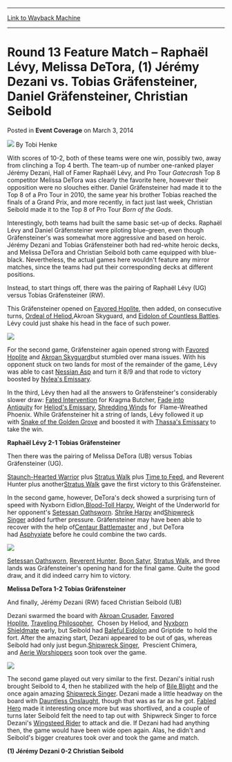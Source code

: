 
---
[Link to Wayback Machine](https://web.archive.org/web/20220702121226/https://magic.wizards.com/en/articles/archive/event-coverage/round-13-feature-match-%E2%80%93-rapha%C3%ABl-l%C3%A9vy-melissa-detora-1-j%C3%A9r%C3%A9my-dezani)

[_metadata_:author]:- "Tobi Henke"
[_metadata_:description]:- "With scores of 10-2, both of these teams were one win, possibly two, away from clinching a Top 4 berth. The team-up of number one-ranked player Jérémy Dezani, Hall of Famer Raphaël Lévy, and Pro Tour Gatecrash Top 8 competitor Melissa DeTora was clearly the favorite here, however their opposition were no slouches either. Daniel Gräfensteiner had made it to the Top 8 of a Pro"
[_metadata_:generator]:- "Drupal 7 (http://drupal.org)"
[_metadata_:node]:- "318986"
[_metadata_:publish_date]:- "2014-03-03"
[_metadata_:source]:- "div-main-content"
[_metadata_:title]:- "Round 13 Feature Match – Raphaël Lévy, Melissa DeTora, (1) Jérémy Dezani vs. Tobias Gräfensteiner, Daniel Gräfensteiner, Christian Seibold"
[_metadata_:wayback_capture_timestamp]:- "2022-07-02 12:12:26"
[_metadata_:wayback_raw_url]:- "https://web.archive.org/web/20220702121226id_/https://magic.wizards.com/en/articles/archive/event-coverage/round-13-feature-match-%E2%80%93-rapha%C3%ABl-l%C3%A9vy-melissa-detora-1-j%C3%A9r%C3%A9my-dezani"
[_metadata_:wayback_url]:- "https://magic.wizards.com/en/articles/archive/event-coverage/round-13-feature-match-%E2%80%93-rapha%C3%ABl-l%C3%A9vy-melissa-detora-1-j%C3%A9r%C3%A9my-dezani"
---


Round 13 Feature Match – Raphaël Lévy, Melissa DeTora, (1) Jérémy Dezani vs. Tobias Gräfensteiner, Daniel Gräfensteiner, Christian Seibold
==========================================================================================================================================



 Posted in **Event Coverage**
 on March 3, 2014 






![](https://media.magic.wizards.com/styles/auth_small/public/images/person/henke_author.jpg)
By Tobi Henke











With scores of 10-2, both of these teams were one win, possibly two, away from clinching a Top 4 berth. The team-up of number one-ranked player Jérémy Dezani, Hall of Famer Raphaël 
Lévy, and Pro Tour *Gatecrash* Top 8 competitor Melissa DeTora was clearly the favorite here, however their opposition were no slouches either. Daniel Gräfensteiner had
 made it to the Top 8 of a Pro Tour in 2010, the same year his brother Tobias reached the finals of a Grand Prix, and more recently, in fact just last week, Christian Seibold made it 
to the Top 8 of Pro Tour *Born of the Gods*.


Interestingly, both teams had built the same basic set-up of decks. Raphaël Lévy and Daniel Gräfensteiner were piloting blue-green, even though Gräfensteiner's was somewhat more 
aggressive and based on heroic. Jérémy Dezani and Tobias Gräfensteiner both had red-white heroic decks, and Melissa DeTora and Christian Seibold both came equipped with blue-black. 
Nevertheless, the actual games here wouldn't feature any mirror matches, since the teams had put their corresponding decks at different positions.


Instead, to start things off, there was the pairing of Raphaël Lévy (UG) versus Tobias Gräfensteiner (RW).


This Gräfensteiner opened on [Favored Hoplite](https://gatherer.wizards.com/Pages/Card/Details.aspx?name=Favored+Hoplite), then added, on consecutive turns, [Ordeal of Heliod](https://gatherer.wizards.com/Pages/Card/Details.aspx?name=Ordeal+of+Heliod),Akroan 
Skyguard, and [Eidolon of Countless Battles](https://gatherer.wizards.com/Pages/Card/Details.aspx?name=Eidolon+of+Countless+Battles). Lévy could just shake his head in the face of such power.


![](https://media.magic.wizards.com/images/misc/fm13_tobiasgraefensteinervsraphaellevy.jpg)

For the second game, Gräfensteiner again opened strong with [Favored Hoplite](https://gatherer.wizards.com/Pages/Card/Details.aspx?name=Favored+Hoplite) and [Akroan Skyguard](https://gatherer.wizards.com/Pages/Card/Details.aspx?name=Akroan+Skyguard)but stumbled over mana 
issues. With his opponent stuck on two lands for most of the remainder of the game, Lévy was able to cast [Nessian Asp](https://gatherer.wizards.com/Pages/Card/Details.aspx?name=Nessian+Asp) and turn it 8/9 and that rode 
to victory boosted by [Nylea's Emissary](https://gatherer.wizards.com/Pages/Card/Details.aspx?name=Nylea%27s+Emissary).


In the third, Lévy then had all the answers to Gräfensteiner's considerably slower draw: [Fated Intervention](https://gatherer.wizards.com/Pages/Card/Details.aspx?name=Fated+Intervention) for Kragma 
Butcher, [Fade into Antiquity](https://gatherer.wizards.com/Pages/Card/Details.aspx?name=Fade+into+Antiquity) for [Heliod's Emissary](https://gatherer.wizards.com/Pages/Card/Details.aspx?name=Heliod%27s+Emissary), [Shredding Winds](https://gatherer.wizards.com/Pages/Card/Details.aspx?name=Shredding+Winds) for 
Flame-Wreathed Phoenix. While Gräfensteiner hit a string of lands, Lévy followed it up with [Snake of the Golden Grove](https://gatherer.wizards.com/Pages/Card/Details.aspx?name=Snake+of+the+Golden+Grove) and boosted it 
with [Thassa's Emissary](https://gatherer.wizards.com/Pages/Card/Details.aspx?name=Thassa%27s+Emissary) to take the win.


**Raphaël Lévy 2-1 Tobias Gräfensteiner**


Then there was the pairing of Melissa DeTora (UB) versus Tobias Gräfensteiner (UG).


[Staunch-Hearted Warrior](https://gatherer.wizards.com/Pages/Card/Details.aspx?name=Staunch-Hearted+Warrior) plus [Stratus Walk](https://gatherer.wizards.com/Pages/Card/Details.aspx?name=Stratus+Walk) plus [Time to Feed](https://gatherer.wizards.com/Pages/Card/Details.aspx?name=Time+to+Feed), and Reverent 
Hunter plus another[Stratus Walk](https://gatherer.wizards.com/Pages/Card/Details.aspx?name=Stratus+Walk) gave the first victory to this Gräfensteiner.


In the second game, however, DeTora's deck showed a surprising turn of speed with Nyxborn Eidlon,[Blood-Toll Harpy](https://gatherer.wizards.com/Pages/Card/Details.aspx?name=Blood-Toll+Harpy), Weight of the 
Underworld for her opponent's [Setessan Oathsworn](https://gatherer.wizards.com/Pages/Card/Details.aspx?name=Setessan+Oathsworn). [Shrike Harpy](https://gatherer.wizards.com/Pages/Card/Details.aspx?name=Shrike+Harpy) and[Shipwreck Singer](https://gatherer.wizards.com/Pages/Card/Details.aspx?name=Shipwreck+Singer) added 
further pressure. Gräfensteiner may have been able to recover with the help of[Centaur Battlemaster](https://gatherer.wizards.com/Pages/Card/Details.aspx?name=Centaur+Battlemaster) and , but DeTora 
had [Asphyxiate](https://gatherer.wizards.com/Pages/Card/Details.aspx?name=Asphyxiate) before he could combine the two cards.


![](https://media.magic.wizards.com/images/misc/fm13_danielgraefensteinervsmelissadetora.jpg)

[Setessan Oathsworn](https://gatherer.wizards.com/Pages/Card/Details.aspx?name=Setessan+Oathsworn), [Reverent Hunter](https://gatherer.wizards.com/Pages/Card/Details.aspx?name=Reverent+Hunter), [Boon Satyr](https://gatherer.wizards.com/Pages/Card/Details.aspx?name=Boon+Satyr), [Stratus Walk](https://gatherer.wizards.com/Pages/Card/Details.aspx?name=Stratus+Walk), and three lands was 
Gräfensteiner's opening hand for the final game. Quite the good draw, and it did indeed carry him to victory.


**Melissa DeTora 1-2 Tobias Gräfensteiner**


And finally, Jérémy Dezani (RW) faced Christian Seibold (UB)


Dezani swarmed the board with [Akroan Crusader](https://gatherer.wizards.com/Pages/Card/Details.aspx?name=Akroan+Crusader), [Favored Hoplite](https://gatherer.wizards.com/Pages/Card/Details.aspx?name=Favored+Hoplite), [Traveling Philosopher](https://gatherer.wizards.com/Pages/Card/Details.aspx?name=Traveling+Philosopher), 
Chosen by Heliod, and [Nyxborn Shieldmate](https://gatherer.wizards.com/Pages/Card/Details.aspx?name=Nyxborn+Shieldmate) early, but Seibold had [Baleful Eidolon](https://gatherer.wizards.com/Pages/Card/Details.aspx?name=Baleful+Eidolon) and Griptide
 to hold the fort. After the amazing start, Dezani appeared to be out of gas, whereas Seibold had only just begun.[Shipwreck Singer](https://gatherer.wizards.com/Pages/Card/Details.aspx?name=Shipwreck+Singer), 
Prescient Chimera, and [Aerie Worshippers](https://gatherer.wizards.com/Pages/Card/Details.aspx?name=Aerie+Worshippers) soon took over the game.


![](https://media.magic.wizards.com/images/misc/fm13_christianseiboldvsjeremydezani.jpg)

The second game played out very similar to the first. Dezani's initial rush brought Seibold to 4, then he stabilized with the help of [Bile Blight](https://gatherer.wizards.com/Pages/Card/Details.aspx?name=Bile+Blight) and 
the once again amazing [Shipwreck Singer](https://gatherer.wizards.com/Pages/Card/Details.aspx?name=Shipwreck+Singer). Dezani made a little headway on the board with [Dauntless Onslaught](https://gatherer.wizards.com/Pages/Card/Details.aspx?name=Dauntless+Onslaught), though that was as far as 
he got. [Fabled Hero](https://gatherer.wizards.com/Pages/Card/Details.aspx?name=Fabled+Hero) made it interesting once more but was shortlived, and a couple of turns later Seibold felt the need to tap out with 
Shipwreck Singer to force Dezani's [Wingsteed Rider](https://gatherer.wizards.com/Pages/Card/Details.aspx?name=Wingsteed+Rider) to attack and die. If Dezani had had anything then, the game would have been wide open 
again. Alas, he didn't and Seibold's bigger creatures took over and took the game and match.


**(1) Jérémy Dezani 0-2 Christian Seibold**







